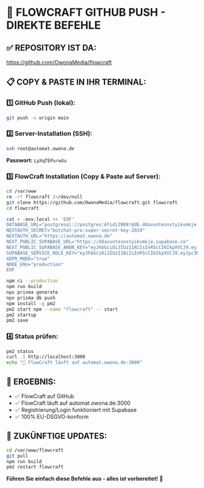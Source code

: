 # 🚀 FLOWCRAFT GITHUB PUSH - DIREKTE BEFEHLE

## ✅ REPOSITORY IST DA:
https://github.com/OwonaMedia/flowcraft

## 📋 COPY & PASTE IN IHR TERMINAL:

### 1️⃣ GitHub Push (lokal):
```bash
git push -u origin main
```

### 2️⃣ Server-Installation (SSH):
```bash
ssh root@automat.owona.de
```

**Passwort:** `LpXqTEPurwUu`

### 3️⃣ FlowCraft Installation (Copy & Paste auf Server):
```bash
cd /var/www
rm -rf flowcraft 2>/dev/null
git clone https://github.com/OwonaMedia/flowcraft.git flowcraft
cd flowcraft

cat > .env.local << 'EOF'
DATABASE_URL="postgresql://postgres:Afidi2008!@db.ddavuntesnxtyikvmkje.supabase.co:5432/postgres"
NEXTAUTH_SECRET="botchat-pro-super-secret-key-2024"
NEXTAUTH_URL="https://automat.owona.de"
NEXT_PUBLIC_SUPABASE_URL="https://ddavuntesnxtyikvmkje.supabase.co"
NEXT_PUBLIC_SUPABASE_ANON_KEY="eyJhbGciOiJIUzI1NiIsInR5cCI6IkpXVCJ9.eyJpc3MiOiJzdXBhYmFzZSIsInJlZiI6ImRkYXZ1bnRlc254dHlpa3Zta2plIiwicm9sZSI6ImFub24iLCJpYXQiOjE3NTY1NzgyODgsImV4cCI6MjA3MjE1NDI4OH0.BIY4-aQZOsodKF2Nbpg0byKLDolemR96SjoVEe3GMcs"
SUPABASE_SERVICE_ROLE_KEY="eyJhbGciOiJIUzI1NiIsInR5cCI6IkpXVCJ9.eyJpc3MiOiJzdXBhYmFzZSIsInJlZiI6ImRkYXZ1bnRlc254dHlpa3Zta2plIiwicm9sZSI6InNlcnZpY2Vfcm9sZSIsImlhdCI6MTc1NjU3ODI4OCwiZXhwIjoyMDcyMTU0Mjg4fQ.HfBZzrvOSAbk5Nve6MZSjYkLnQ2h8un3NPiok0z8YXA"
GDPR_MODE="true"
NODE_ENV="production"
EOF

npm ci --production
npm run build
npx prisma generate
npx prisma db push
npm install -g pm2
pm2 start npm --name "flowcraft" -- start
pm2 startup
pm2 save
```

### 4️⃣ Status prüfen:
```bash
pm2 status
curl -I http://localhost:3000
echo "🎉 FlowCraft läuft auf automat.owona.de:3000"
```

## 🎯 ERGEBNIS:
- ✅ FlowCraft auf GitHub
- ✅ FlowCraft läuft auf automat.owona.de:3000
- ✅ Registrierung/Login funktioniert mit Supabase
- ✅ 100% EU-DSGVO-konform

## 🔄 ZUKÜNFTIGE UPDATES:
```bash
cd /var/www/flowcraft
git pull
npm run build
pm2 restart flowcraft
```

**Führen Sie einfach diese Befehle aus - alles ist vorbereitet!** 🚀
